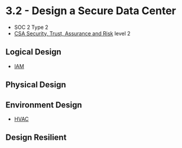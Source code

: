 # 3.2 - Design a Secure Data Center

- SOC 2 Type 2
- [CSA Security, Trust, Assurance and Risk](https://cloudsecurityalliance.org/star/) level 2

## Logical Design

- [IAM](../../definitions/I.md#identity-access-management-iam)

## Physical Design

## Environment Design

- [HVAC](../../definitions/H.md#heating-ventilation-and-air-conditioning-hvac)

## Design Resilient

